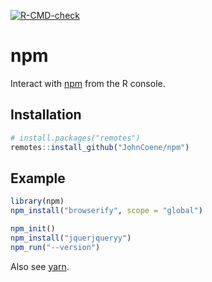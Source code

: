<!-- badges: start -->
[![R-CMD-check](https://github.com/JohnCoene/npm/workflows/R-CMD-check/badge.svg)](https://github.com/JohnCoene/npm/actions)
<!-- badges: end -->

# npm

Interact with [npm](https://www.npmjs.com/) from the R console.

## Installation

``` r
# install.packages("remotes")
remotes::install_github("JohnCoene/npm")
```

## Example

``` r
library(npm)
npm_install("browserify", scope = "global")

npm_init()
npm_install("jquerjqueryy")
npm_run("--version")
```

Also see [yarn](https://github.com/JohnCoene/yarn).
